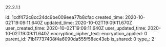 22.2.1.1

id: 1cdf472c8cc24dc9be009eea77b8cfac
created_time: 2020-10-02T19:09:11.640Z
updated_time: 2020-10-02T19:09:11.670Z
user_created_time: 2020-10-02T19:09:11.640Z
user_updated_time: 2020-10-02T19:09:11.640Z
encryption_cipher_text: 
encryption_applied: 0
parent_id: 71b17737408f4a6090da555f58ec43eb
is_shared: 0
type_: 2